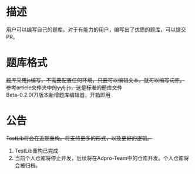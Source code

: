 # 描述
用户可以编写自己的题库。对于有能力的用户，编写出了优质的题库，可以提交PR。

# 题库格式
~~题库采用js编写，不需要配置任何环境，只要可以编辑文本，就可以编写词库。
参考article文件夹中的yylj.js，这是标准的题库文件~~<br>
Beta-0.2.0(7)版本新增题库编辑器，开箱即用

# 公告
~~TestLib将会在近期重构。将支持更多的形式，以及更好的逻辑。~~<br>
1. TestLib重构已完成<br>
2. 当前个人仓库将停止开发，后续将在Adpro-Team中的仓库开发。个人仓库将会被归档。
